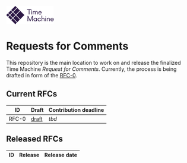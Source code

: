 [![TM Logo](tm_logo.png)](https://www.timemachine.eu)

Requests for Comments
=====================

This repository is the main location to work on and release the finalized Time Machine *Request for Comments*. Currently, the process is being drafted in form of the [RFC-0](files/drafts/RFC-0/RFC-0.md).

Current RFCs
------------

| ID    | Draft                                | Contribution deadline |
| ----- | ------------------------------------ | --------------------- |
| RFC-0 | [draft](files/drafts/RFC-0/RFC-0.md) | *tbd*                 |

Released RFCs
-------------

| ID  | Release | Release date |
| --- | ------- | ------------ |
